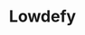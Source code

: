 ---
codehost: https://github.com/lowdefy/lowdefy
logohandle: lowdefy
sort: lowdefy
title: Lowdefy
twitter: https://x.com/lowdefy
website: https://lowdefy.com/
youtube: https://youtube.com/channel/UCQLUr15MfP_9yGSO5dmf9wg
---
